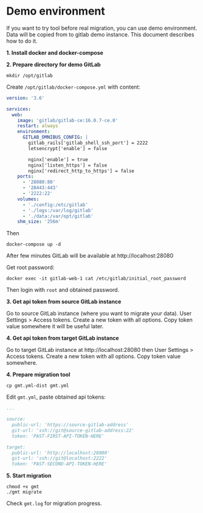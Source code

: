 # Demo environment

If you want to try tool before real migration, you can use demo environment. Data will be copied from to gitlab demo instance. 
This document describes how to do it.

**1. Install docker and docker-compose**

**2. Prepare directory for demo GitLab**

```shell
mkdir /opt/gitlab
```

Create `/opt/gitlab/docker-compose.yml` with content:

```yaml
version: '3.6'

services:
  web:
    image: 'gitlab/gitlab-ce:16.0.7-ce.0'
    restart: always
    environment:
      GITLAB_OMNIBUS_CONFIG: |
        gitlab_rails['gitlab_shell_ssh_port'] = 2222
        letsencrypt['enable'] = false

        nginx['enable'] = true
        nginx['listen_https'] = false
        nginx['redirect_http_to_https'] = false
    ports:
      - '28080:80'
      - '28443:443'
      - '2222:22'
    volumes:
      - './config:/etc/gitlab'
      - './logs:/var/log/gitlab'
      - './data:/var/opt/gitlab'
    shm_size: '256m'
```

Then

```shell
docker-compose up -d
```

After few minutes GitLab will be available at http://localhost:28080

Get root password:

```shell
docker exec -it gitlab-web-1 cat /etc/gitlab/initial_root_password
```

Then login with `root` and obtained password.

**3. Get api token from source GitLab instance**

Go to source GitLab instance (where you want to migrate your data). User Settings > Access tokens. Create a new token with
all options. Copy token value somewhere it will be useful later.

**4. Get api token from target GitLab instance**

Go to target GitLab instance at http://localhost:28080 then User Settings > Access tokens. Create a new token with
all options. Copy token value somewhere.

**4. Prepare migration tool**

```shell
cp gmt.yml-dist gmt.yml
```

Edit `gmt.yml`, paste obtained api tokens:

```yml
...

source:
  public-url: 'https://source-gitlab-address'
  git-url: 'ssh://git@source-gitlab-address:22'
  token: 'PAST-FIRST-API-TOKEN-HERE'

target:
  public-url: 'http://localhost:28080'
  git-url: 'ssh://git@localhost:2222'
  token: 'PAST-SECOND-API-TOKEN-HERE'
```


**5. Start migration**

```shell
chmod +x gmt
./gmt migrate
```

Check `gmt.log` for migration progress.